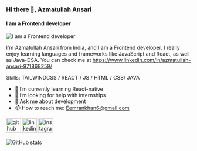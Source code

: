 ### Hi there 👋, Azmatullah Ansari
#### I am a Frontend developer
![I am a Frontend developer](https://encrypted-tbn0.gstatic.com/images?q=tbn:ANd9GcTLPP3pEydf6om9xmHypjOMaidMBVlyxHdR8A&s)

I'm Azmatullah Ansari from India, and I am a Frontend developer. I really enjoy learning languages and frameworks like JavaScript and React, as well as Java-DSA. You can check me at  https://www.linkedin.com/in/azmatullah-ansari-971868259/

Skills: TAILWINDCSS / REACT / JS / HTML / CSS/ JAVA

- 🌱 I’m currently learning React-native 
- 🤔 I’m looking for help with internships 
- 💬 Ask me about development 
- 📫 How to reach me: Eemrankhan6@gmail.com 


[<img src='https://cdn.jsdelivr.net/npm/simple-icons@3.0.1/icons/github.svg' alt='github' height='40'>](https://github.com/https://github.com/Azmatullahansari)  [<img src='https://cdn.jsdelivr.net/npm/simple-icons@3.0.1/icons/linkedin.svg' alt='linkedin' height='40'>](https://www.linkedin.com/in/https://www.linkedin.com/in/azmatullah-ansari-971868259//)  [<img src='https://cdn.jsdelivr.net/npm/simple-icons@3.0.1/icons/instagram.svg' alt='instagram' height='40'>](https://www.instagram.com/https://www.instagram.com/azmatullah_ansari786/?hl=en/)  

![GitHub stats](https://github-readme-stats.vercel.app/api?username=https://github.com/Azmatullahansari&show_icons=true)  

